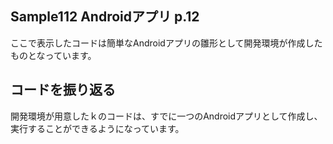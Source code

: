 ## Sample112 Androidアプリ p.12
ここで表示したコードは簡単なAndroidアプリの雛形として開発環境が作成したものとなっています。

## コードを振り返る
開発環境が用意したｋのコードは、すでに一つのAndroidアプリとして作成し、実行することができるようになっています。
